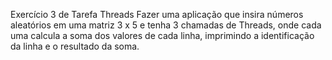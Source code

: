 Exercício 3 de Tarefa Threads
Fazer uma aplicação que insira números aleatórios em uma matriz 3 x 5 e tenha 3 chamadas de Threads, onde cada uma calcula a soma dos valores de cada linha, 
imprimindo a identificação da linha e o resultado da soma.
